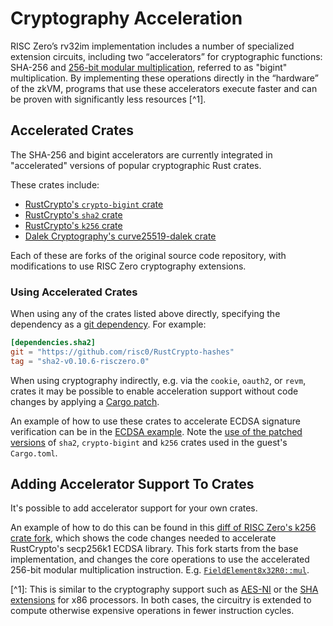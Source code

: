 # Cryptography Acceleration

RISC Zero’s rv32im implementation includes a number of specialized extension
circuits, including two “accelerators” for cryptographic functions: SHA-256 and
[256-bit modular multiplication][bigint], referred to as "bigint"
multiplication. By implementing these operations directly in the “hardware” of
the zkVM, programs that use these accelerators execute faster and can be proven
with significantly less resources \[^1].

## Accelerated Crates

The SHA-256 and bigint accelerators are currently integrated in "accelerated"
versions of popular cryptographic Rust crates.

These crates include:

- [RustCrypto's `crypto-bigint` crate][RustCrypto-crypto-bigint]
- [RustCrypto's `sha2` crate][RustCrypto-hashes]
- [RustCrypto's `k256` crate][RustCrypto-elliptic-curves]
- [Dalek Cryptography's curve25519-dalek crate][curve25519-dalek]

Each of these are forks of the original source code repository, with
modifications to use RISC Zero cryptography extensions.

### Using Accelerated Crates

When using any of the crates listed above directly, specifying the dependency as
a [git dependency][git-dep]. For example:

```toml
[dependencies.sha2]
git = "https://github.com/risc0/RustCrypto-hashes"
tag = "sha2-v0.10.6-risczero.0"
```

When using cryptography indirectly, e.g. via the `cookie`, `oauth2`, or `revm`,
crates it may be possible to enable acceleration support without code changes by
applying a [Cargo patch][cargo-patch].

An example of how to use these crates to accelerate ECDSA signature verification
can be in the [ECDSA example][ecdsa]. Note the [use of the patched
versions][ecdsa-patched] of `sha2`, `crypto-bigint` and `k256` crates used in
the guest's `Cargo.toml`.

## Adding Accelerator Support To Crates

It's possible to add accelerator support for your own crates.

An example of how to do this can be found in this [diff of RISC Zero's k256
crate fork][k256-diff], which shows the code changes needed to accelerate
RustCrypto's secp256k1 ECDSA library. This fork starts from the base
implementation, and changes the core operations to use the accelerated 256-bit
modular multiplication instruction. E.g. [`FieldElement8x32R0::mul`][field-mul].

\[^1]:
This is similar to the cryptography support such as [AES-NI] or the [SHA
extensions][SHA
    extensions] for x86 processors. In both cases, the circuitry is extended to
compute otherwise expensive operations in fewer instruction cycles.

[AES-NI]: https://en.wikipedia.org/wiki/AES_instruction_set#x86_architecture_processors

[bigint]: https://github.com/risc0/risc0/pull/466

[cargo-patch]: https://doc.rust-lang.org/cargo/reference/overriding-dependencies.html#the-patch-section

[curve25519-dalek]: https://github.com/risc0/curve25519-dalek/tree/risczero

[ecdsa]: https://github.com/risc0/risc0/tree/release-0.20/examples/ecdsa

[ecdsa-patched]: https://github.com/risc0/risc0/blob/release-0.20/examples/ecdsa/methods/guest/Cargo.toml#L13-L18

[field-mul]: https://github.com/risc0/RustCrypto-elliptic-curves/compare/k256/v0.13.1..k256/v0.13.1-risczero.1#diff-ab10e01be1d99a874f90c9a6143bb1c64f37e04dcb220b5ab50b9273d99e0a0cR176-R179

[git-dep]: https://doc.rust-lang.org/cargo/reference/specifying-dependencies.html#specifying-dependencies-from-git-repositories

[k256-diff]: https://github.com/risc0/RustCrypto-elliptic-curves/compare/k256/v0.13.1..k256/v0.13.1-risczero.1

[RustCrypto-crypto-bigint]: https://github.com/risc0/RustCrypto-crypto-bigint/tree/risczero

[RustCrypto-hashes]: https://github.com/risc0/RustCrypto-hashes/tree/risczero

[RustCrypto-elliptic-curves]: https://github.com/risc0/RustCrypto-elliptic-curves/tree/risczero

[SHA extensions]: https://en.wikipedia.org/wiki/Intel_SHA_extensions

